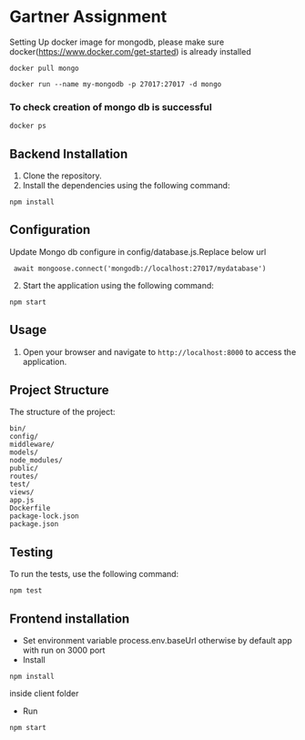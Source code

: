 # Gartner Assignment

Setting Up docker image for mongodb, please make sure docker(https://www.docker.com/get-started) is already installed


```
docker pull mongo
```

```
docker run --name my-mongodb -p 27017:27017 -d mongo
```

### To check creation of mongo db is successful
```
docker ps

```


## Backend Installation

1. Clone the repository.
2. Install the dependencies using the following command:



```
npm install
```


## Configuration

Update Mongo db configure in config/database.js.Replace below url

```
 await mongoose.connect('mongodb://localhost:27017/mydatabase')
```

2. Start the application using the following command:


```
npm start
```

## Usage



1. Open your browser and navigate to `http://localhost:8000` to access the application.

## Project Structure

The structure of the project:
```
bin/
config/
middleware/
models/
node_modules/
public/
routes/
test/
views/
app.js
Dockerfile
package-lock.json
package.json
```

## Testing

To run the tests, use the following command:

```
npm test
```

## Frontend installation
- Set environment variable process.env.baseUrl otherwise by default app with run on 3000 port
- Install
```
npm install
```
inside client folder

- Run
```
npm start
```

